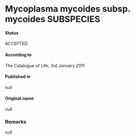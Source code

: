 Mycoplasma mycoides subsp. mycoides SUBSPECIES
=======

#### Status
ACCEPTED

#### According to
The Catalogue of Life, 3rd January 2011

#### Published in
null

#### Original name
null

### Remarks
null